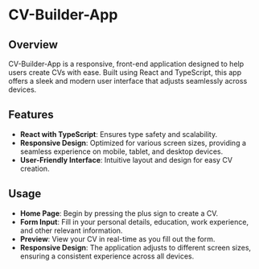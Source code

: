 # CV-Builder-App

## Overview

CV-Builder-App is a responsive, front-end application designed to help users create CVs with ease.
Built using React and TypeScript, this app offers a sleek and modern user interface that adjusts seamlessly across devices.

## Features
- **React with TypeScript**: Ensures type safety and scalability.
- **Responsive Design**: Optimized for various screen sizes, providing a seamless experience on mobile, tablet, and desktop devices.
- **User-Friendly Interface**: Intuitive layout and design for easy CV creation.

## Usage
- **Home Page**: Begin by pressing the plus sign to create a CV.
- **Form Input**: Fill in your personal details, education, work experience, and other relevant information.
- **Preview**: View your CV in real-time as you fill out the form.
- **Responsive Design**: The application adjusts to different screen sizes, ensuring a consistent experience across all devices.
